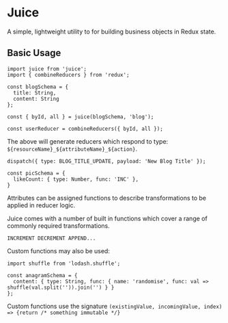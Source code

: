 # Juice

A simple, lightweight utility to for building business objects in Redux state.

## Basic Usage

```
import juice from 'juice';
import { combineReducers } from 'redux';

const blogSchema = {
  title: String,
  content: String
};

const { byId, all } = juice(blogSchema, 'blog');

const userReducer = combineReducers({ byId, all });
```

The above will generate reducers which respond to type: `${resourceName}_${attributeName}_${action}`.

`dispatch({ type: BLOG_TITLE_UPDATE, payload: 'New Blog Title' });`

```
const picSchema = {
  likeCount: { type: Number, func: 'INC' },
}

```

Attributes can be assigned functions to describe transformations to be applied in reducer logic.

Juice comes with a number of built in functions which cover a range of commonly required transformations.

`INCREMENT DECREMENT APPEND...`

Custom functions may also be used:

```
import shuffle from 'lodash.shuffle';

const anagramSchema = {
  content: { type: String, func: { name: 'randomise', func: val => shuffle(val.split('')).join('') } }
};

```

Custom functions use the signature `(existingValue, incomingValue, index) => {return /* something immutable */}`




